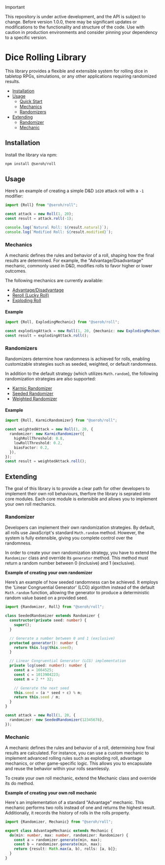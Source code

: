 > [!IMPORTANT]
> This repository is under active development, and the API is subject to change. Before version 1.0.0, there may be significant updates or modifications to the functionality and structure of the code. Use with caution in production environments and consider pinning your dependency to a specific version.

# Dice Rolling Library

This library provides a flexible and extensible system for rolling dice in tabletop RPGs, simulations, or any other applications requiring randomized results.

- [Installation](#installation)
- [Usage](#usage)
  - [Quick Start](#usage)
  - [Mechanics](#mechanics)
  - [Randomizers](#randomizers)
- [Extending](#extending)
  - [Randomizer](#randomizer)
  - [Mechanic](#mechanic)

## Installation

Install the library via npm:

```bash
npm install @seroh/roll
```

## Usage

Here’s an example of creating a simple D&D `1d20` attack roll with a `-1` modifier:

```ts
import {Roll} from "@seroh/roll";

const attack = new Roll(1, 20);
const result = attack.roll(-1);

console.log(`Natural Roll: ${result.natural}`);
console.log(`Modified Roll: ${result.modified}`);
```

### Mechanics

A mechanic defines the rules and behavior of a roll, shaping how the final results are determined. For example, the "Advantage/Disadvantage" mechanic, commonly used in D&D, modifies rolls to favor higher or lower outcomes.

The following mechanics are currently available:

- [Advantage/Disadvantage](src/mechanic/readme.md#advantagedisadvantage)
- [Reroll (Lucky Roll)](src/mechanic/readme.md#reroll-lucky-roll)
- [Exploding Roll](src/mechanic/readme.md#exploding-roll)

#### Example

```ts
import {Roll, ExplodingMechanic} from "@seroh/roll";

const explodingAttack = new Roll(1, 20, {mechanic: new ExplodingMechanic()});
const result = explodingAttack.roll();
```

### Randomizers

Randomizers determine how randomness is achieved for rolls, enabling customizable strategies such as seeded, weighted, or default randomness.

In addition to the default strategy (which utilizes `Math.random`), the following randomization strategies are also supported:

- [Karmic Randomizer](src/randomizer/readme.md#karmic)
- [Seeded Randomizer](src/randomizer/readme.md#seeded)
- [Weighted Randomizer](src/randomizer/readme.md#weighted)

#### Example

```ts
import {Roll, KarmicRandomizer} from "@seroh/roll";

const weightedAttack = new Roll(1, 20, {
  randomizer: new KarmicRandomizer({
    highRollThreshold: 0.8,
    lowRollThreshold: 0.2,
    biasFactor: 0.2,
  }),
});
const result = weightedAttack.roll();
```

## Extending

The goal of this library is to provide a clear path for other developers to implement their own roll behaviours, therfore the library is seprated into core modules. Each core module is extensible and allows you to implement your own roll mechanics.

### Randomizer

Developers can implement their own randomization strategies. By default, all rolls use JavaScript's standard `Math.random` method. However, the system is fully extensible, giving you complete control over the randomness.

In order to create your own randomization strategy, you have to extend the `Randomizer` class and override its `generator` method. This method must return a random number between 0 (inclusive) and 1 (exclusive).

**Example of creating your own randomizer**

Here’s an example of how seeded randomness can be achieved. It employs the 'Linear Congruential Generator' (LCG) algorithm instead of the default `Math.random` function, allowing the generator to produce a deterministic random value based on a provided seed.

```ts
import {Randomizer, Roll} from "@seroh/roll";

class SeededRandomizer extends Randomizer {
  constructor(private seed: number) {
    super();
  }

  // Generate a number between 0 and 1 (exclusive)
  protected generator(): number {
    return this.lcg(this.seed);
  }

  // Linear Congruential Generator (LCG) implementation
  private lcg(seed: number): number {
    const a = 1664525;
    const c = 1013904223;
    const m = 2 ** 32;

    // Generate the next seed
    this.seed = (a * seed + c) % m;
    return this.seed / m;
  }
}

const attack = new Roll(1, 20, {
  randomizer: new SeededRandomizer(12345678),
});
```

### Mechanic

A mechanic defines the rules and behavior of a roll, determining how final results are calculated. For instance, you can use a custom mechanic to implement advanced rolling rules such as exploding roll, advantage mechanics, or other game-specific logic. This allows you to encapsulate and reuse the behavior within your rolls seamlessly.

To create your own roll mechanic, extend the Mechanic class and override its do method.

**Example of creating your own roll mechanic**

Here's an implementation of a standard "Advantage" mechanic. This mechanic performs two rolls instead of one and returns the highest result. Additionally, it records the history of rolls in the rolls property.

```ts
import {Randomizer, Mechanic} from "@seroh/roll";

export class AdvantageMechanic extends Mechanic {
  do(min: number, max: number, randomizer: Randomizer) {
    const a = randomizer.generate(min, max);
    const b = randomizer.generate(min, max);
    return {result: Math.max(a, b), rolls: [a, b]};
  }
}
```

